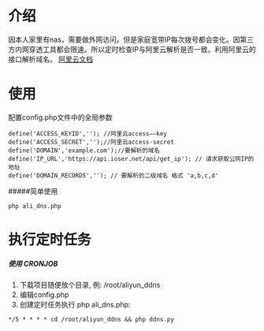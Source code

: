 # 介绍
因本人家里有nas，需要做外网访问。但是家庭宽带IP每次拨号都会变化。因第三方内网穿透工具都会限速。所以定时检查IP与阿里云解析是否一致。利用阿里云的接口解析域名。
[阿里云文档](https://www.alibabacloud.com/help/zh/doc-detail/34271.htm?spm=a2c63.p38356.b99.34.311e5c0eOy6YHf)
# 使用
配置config.php文件中的全局参数

```
define('ACCESS_KEYID',''); //阿里云access——key
define('ACCESS_SECRET','');//阿里云access-secret
define('DOMAIN','example.com');//要解析的域名
define('IP_URL','https://api.ioser.net/api/get_ip'); // 请求获取公网IP的地址
define('DOMAIN_RECORDS',''); // 要解析的二级域名 格式 'a,b,c,d'
```

#####简单使用
```
php ali_dns.php
```

# 执行定时任务

#####  使用 CRONJOB
1. 下载项目随便放个目录, 例: /root/aliyun_ddns
2. 编辑config.php
3. 创建定时任务执行  php ali_dns.php:

```
*/5 * * * * cd /root/aliyun_ddns && php ddns.py
```
